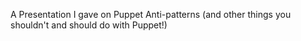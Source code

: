 A Presentation I gave on Puppet Anti-patterns (and other things you shouldn't and should do with Puppet!)
